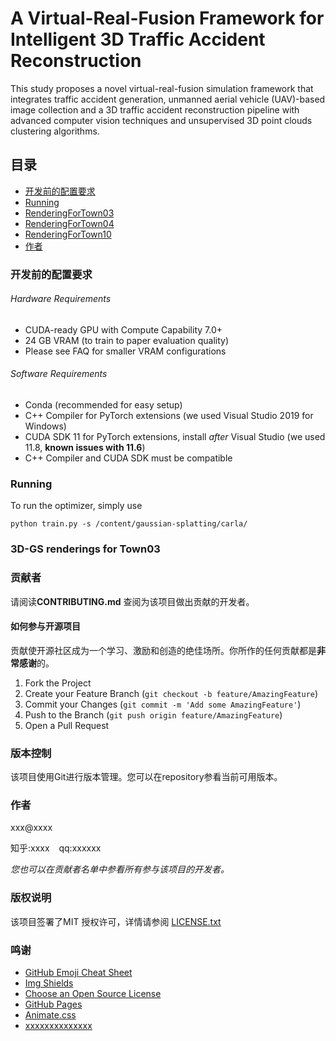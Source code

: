 

# A Virtual-Real-Fusion Framework for Intelligent 3D Traffic Accident Reconstruction

This study proposes a novel virtual-real-fusion simulation framework that integrates traffic accident generation, unmanned aerial vehicle (UAV)-based image collection and a 3D traffic accident reconstruction pipeline with advanced computer vision techniques and unsupervised 3D point clouds clustering algorithms.

## 目录


- [开发前的配置要求](#开发前的配置要求)
- [Running](#Running)
- [RenderingForTown03](#RenderingForTown03)
- [RenderingForTown04](#RenderingForTown04)
- [RenderingForTown10](#RenderingForTown10)
- [作者](#作者)


### 开发前的配置要求

###### Hardware Requirements

- CUDA-ready GPU with Compute Capability 7.0+
- 24 GB VRAM (to train to paper evaluation quality)
- Please see FAQ for smaller VRAM configurations

###### Software Requirements

- Conda (recommended for easy setup)
- C++ Compiler for PyTorch extensions (we used Visual Studio 2019 for Windows)
- CUDA SDK 11 for PyTorch extensions, install *after* Visual Studio (we used 11.8, **known issues with 11.6**)
- C++ Compiler and CUDA SDK must be compatible

### Running
To run the optimizer, simply use

```shell
python train.py -s /content/gaussian-splatting/carla/
```

### 3D-GS renderings for Town03


### 贡献者

请阅读**CONTRIBUTING.md** 查阅为该项目做出贡献的开发者。

#### 如何参与开源项目

贡献使开源社区成为一个学习、激励和创造的绝佳场所。你所作的任何贡献都是**非常感谢**的。


1. Fork the Project
2. Create your Feature Branch (`git checkout -b feature/AmazingFeature`)
3. Commit your Changes (`git commit -m 'Add some AmazingFeature'`)
4. Push to the Branch (`git push origin feature/AmazingFeature`)
5. Open a Pull Request



### 版本控制

该项目使用Git进行版本管理。您可以在repository参看当前可用版本。

### 作者

xxx@xxxx

知乎:xxxx  &ensp; qq:xxxxxx    

 *您也可以在贡献者名单中参看所有参与该项目的开发者。*

### 版权说明

该项目签署了MIT 授权许可，详情请参阅 [LICENSE.txt](https://github.com/shaojintian/Best_README_template/blob/master/LICENSE.txt)

### 鸣谢


- [GitHub Emoji Cheat Sheet](https://www.webpagefx.com/tools/emoji-cheat-sheet)
- [Img Shields](https://shields.io)
- [Choose an Open Source License](https://choosealicense.com)
- [GitHub Pages](https://pages.github.com)
- [Animate.css](https://daneden.github.io/animate.css)
- [xxxxxxxxxxxxxx](https://connoratherton.com/loaders)
